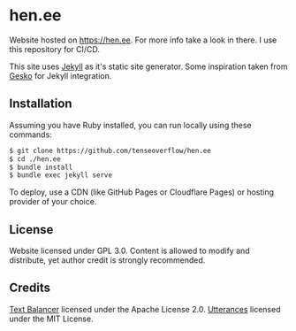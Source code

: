 # hen.ee

Website hosted on https://hen.ee. For more info take a look in there. I use this repository for CI/CD.

This site uses [Jekyll](https://jekyllrb.com) as it's static site generator.
Some inspiration taken from [Gesko](https://github.com/P0WEX/Gesko) for Jekyll integration.

## Installation

Assuming you have Ruby installed, you can run locally using these commands:

```bash
$ git clone https://github.com/tenseoverflow/hen.ee
$ cd ./hen.ee
$ bundle install
$ bundle exec jekyll serve
```

To deploy, use a CDN (like GitHub Pages or Cloudflare Pages) or hosting provider of your choice.

## License

Website licensed under GPL 3.0. Content is allowed to modify and distribute, yet author credit is strongly recommended.

## Credits

[Text Balancer](https://codeberg.org/da/text-balancer) licensed under the Apache License 2.0.
[Utterances](https://utteranc.es/) licensed under the MIT License.
